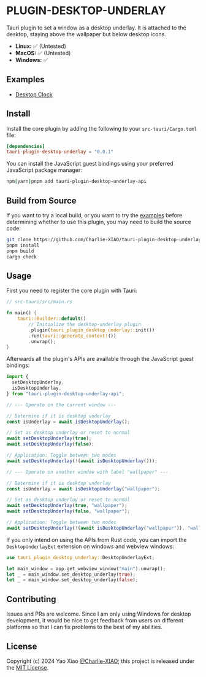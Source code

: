# PLUGIN-DESKTOP-UNDERLAY

Tauri plugin to set a window as a desktop underlay. It is attached to the desktop, staying above the wallpaper but below desktop icons.

- **Linux:** ✅ (Untested)
- **MacOS:** ✅ (Untested)
- **Windows:** ✅

## Examples

- [Desktop Clock](./examples/desktop-clock/)

## Install

Install the core plugin by adding the following to your `src-tauri/Cargo.toml` file:

```toml
[dependencies]
tauri-plugin-desktop-underlay = "0.0.1"
```

You can install the JavaScript guest bindings using your preferred JavaScript package manager:

```bash
npm|yarn|pnpm add tauri-plugin-desktop-underlay-api
```

## Build from Source

If you want to try a local build, or you want to try the [examples](#examples) before determining whether to use this plugin, you may need to build the source code:

```bash
git clone https://github.com/Charlie-XIAO/tauri-plugin-desktop-underlay.git
pnpm install
pnpm build
cargo check
```

## Usage

First you need to register the core plugin with Tauri:

```rust
// src-tauri/src/main.rs

fn main() {
    tauri::Builder::default()
        // Initialize the desktop-underlay plugin
        .plugin(tauri_plugin_desktop_underlay::init())
        .run(tauri::generate_context!())
        .unwrap();
}
```

Afterwards all the plugin's APIs are available through the JavaScript guest bindings:

```typescript
import {
  setDesktopUnderlay,
  isDesktopUnderlay,
} from "tauri-plugin-desktop-underlay-api";

// --- Operate on the current window ---

// Determine if it is desktop underlay
const isUnderlay = await isDesktopUnderlay();

// Set as desktop underlay or reset to normal
await setDesktopUnderlay(true);
await setDesktopUnderlay(false);

// Application: Toggle between two modes
await setDesktopUnderlay(!(await isDesktopUnderlay()));

// --- Operate on another window with label "wallpaper" ---

// Determine if it is desktop underlay
const isUnderlay = await isDesktopUnderlay("wallpaper");

// Set as desktop underlay or reset to normal
await setDesktopUnderlay(true, "wallpaper");
await setDesktopUnderlay(false, "wallpaper");

// Application: Toggle between two modes
await setDesktopUnderlay(!(await isDesktopUnderlay("wallpaper")), "wallpaper");
```

If you only intend on using the APIs from Rust code, you can import the `DesktopUnderlayExt` extension on windows and webview windows:

```rust
use tauri_plugin_desktop_underlay::DesktopUnderlayExt;

let main_window = app.get_webview_window("main").unwrap();
let _ = main_window.set_desktop_underlay(true);
let _ = main_window.set_desktop_underlay(false);
```

## Contributing

Issues and PRs are welcome. Since I am only using Windows for desktop development, it would be nice to get feedback from users on different platforms so that I can fix problems to the best of my abilities.

## License

Copyright (c) 2024 Yao Xiao [@Charlie-XIAO](https://github.com/Charlie-XIAO); this project is released under the [MIT License](./LICENSE).
